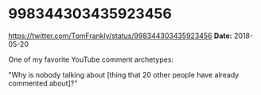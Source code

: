 # 998344303435923456
https://twitter.com/TomFrankly/status/998344303435923456
**Date:** 2018-05-20

One of my favorite YouTube comment archetypes:

"Why is nobody talking about [thing that 20 other people have already commented about]?"

